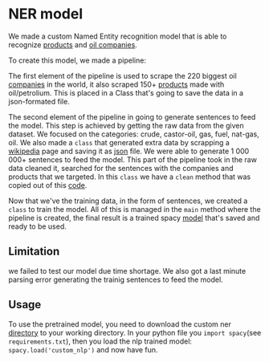 # NER model

We made a custom Named Entity recognition model that is able to recognize [products](https://github.com/benoitmargx/Project_06-Algorythm/blob/sebastian/scrapped_oil_products.json) and [oil companies](https://companiesmarketcap.com/oil-gas/largest-oil-and-gas-companies-by-market-cap/).

To create this model, we made a pipeline:
 
The first element of the pipeline is used to scrape the 220 biggest oil [companies](https://companiesmarketcap.com/oil-gas/largest-oil-and-gas-companies-by-market-cap/) in the world, it also scraped 150+ [products]('https://innovativewealth.com/inflation-monitor/what-products-made-from-petroleum-outside-of-gasoline') made with oil/petrolium. This is placed in a Class that's going to save the data in a json-formated file.

The second element of the pipeline in going to generate sentences to feed the model. This step is achieved by getting the raw data from the given dataset. We focused on the categories: crude, castor-oil, gas, fuel, nat-gas, oil. We also made a `class` that generated extra data by scrapping a [wikipedia](https://en.wikipedia.org/wiki/List_of_largest_oil_and_gas_companies_by_revenue) page and saving it as [json](https://github.com/benoitmargx/Project_06-Algorythm/blob/sebastian/wiki_data.json) file. We were able to generate 1 000 000+ sentences to feed the model.
This part of the pipeline took in the raw data cleaned it, searched for the sentences with the companies and products that we targeted.
In this `class` we have a `clean` method that was copied out of this [code](https://github.com/blueprints-for-text-analytics-python/blueprints-text/blob/master/ch12/Knowledge_Graph.ipynb).

Now that we've the training data, in the form of sentences, we created a `class` to train the model.
All of this is managed in the `main` method where the pipeline is created, the final result is a trained spacy [model](https://github.com/benoitmargx/Project_06-Algorythm/tree/sebastian/custom_nlp) that's saved and ready to be used.

## Limitation

we failed to test our model due time shortage. 
We also got a last minute parsing error generating the trainig sentences to feed the model.

## Usage

To use the pretrained model, you need to download the custom ner [directory](https://github.com/benoitmargx/Project_06-Algorythm/tree/sebastian/custom_nlp) to your working directory. In your python file you `import spacy`(see `requirements.txt`), then you load the nlp trained model: `spacy.load('custom_nlp')` and now have fun.
